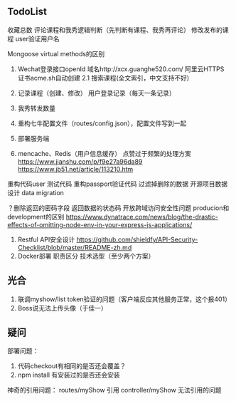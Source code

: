 ## TodoList

收藏总数
评论课程和我秀逻辑判断（先判断有课程、我秀再评论）
修改发布的课程
user验证用户名

Mongoose virtual methods的区别

1. Wechat登录接口openId
    域名http://xcx.guanghe520.com/
    阿里云HTTPS
    证书acme.sh自动创建
2.1 搜索课程(全文索引，中文支持不好)  

3. 记录课程（创建、修改）
   用户登录记录（每天一条记录）
4. 我秀转发数量    
5. 重构七牛配置文件（routes/config.json），配置文件写到一起   
6. 部署服务端
7. mencache、Redis（用户信息缓存）
点赞过于频繁的处理方案
https://www.jianshu.com/p/f9e27a96da89
https://www.jb51.net/article/113210.htm

重构代码user
测试代码
重构passport验证代码
过滤掉删除的数据
开源项目数据设计
data migration

？删除返回的密码字段
返回数据的状态码
开放跨域访问安全性问题
producion和development的区别
https://www.dynatrace.com/news/blog/the-drastic-effects-of-omitting-node-env-in-your-express-js-applications/


1. Restful API安全设计 https://github.com/shieldfy/API-Security-Checklist/blob/master/README-zh.md
2. Docker部署
职责区分
技术选型（至少两个方案）


## 光合
1. 联调myshow/list token验证的问题（客户端反应其他服务正常，这个报401）
2. Boss说无法上传头像（于佳一）

## 疑问
部署问题：
1. 代码checkout有相同的是否还会覆盖？
2. npm install 有安装过的是否还会安装

神奇的引用问题： routes/myShow 引用 controller/myShow 无法引用的问题